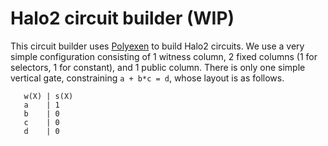 # Halo2 circuit builder (WIP)

This circuit builder uses [Polyexen](https://github.com/Dhole/polyexen) to
build Halo2 circuits. We use a very simple configuration consisting of 1
witness column, 2 fixed columns (1 for selectors, 1 for constant), and 1 public
column. There is only one simple vertical gate, constraining `a + b*c = d`,
whose layout is as follows.

```
   w(X) | s(X)
   a    | 1
   b    | 0
   c    | 0
   d    | 0
```
